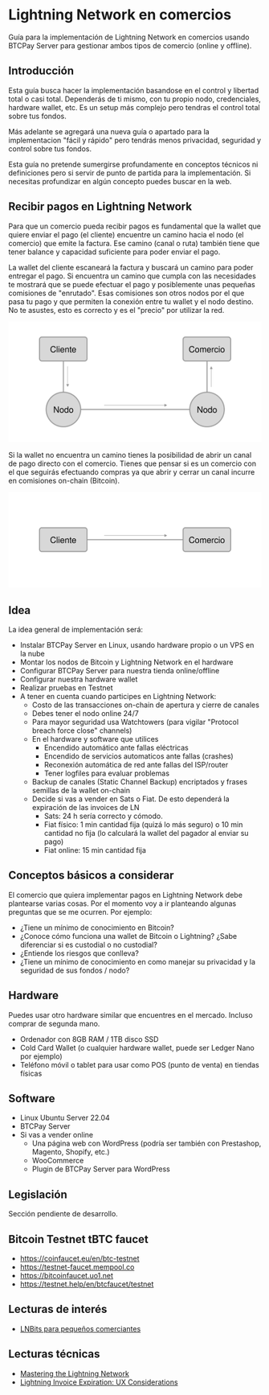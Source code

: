 # Lightning Network en comercios
Guía para la implementación de Lightning Network en comercios usando BTCPay Server para gestionar ambos tipos de comercio (online y offline).

## Introducción
Esta guía busca hacer la implementación basandose en el control y libertad total o casi total. Dependerás de ti mismo, con tu propio nodo, credenciales, hardware wallet, etc. Es un setup más complejo pero tendras el control total sobre tus fondos.

Más adelante se agregará una nueva guía o apartado para la implementacion "fácil y rápido" pero tendrás menos privacidad, seguridad y control sobre tus fondos.

Esta guía no pretende sumergirse profundamente en conceptos técnicos ni definiciones pero si servir de punto de partida para la implementación. Si necesitas profundizar en algún concepto puedes buscar en la web.

## Recibir pagos en Lightning Network
Para que un comercio pueda recibir pagos es fundamental que la wallet que quiere enviar el pago (el cliente) encuentre un camino hacia el nodo (el comercio) que emite la factura. Ese camino (canal o ruta) también tiene que tener balance y capacidad suficiente para poder enviar el pago.

La wallet del cliente escaneará la factura y buscará un camino para poder entregar el pago. Si encuentra un camino que cumpla con las necesidades te mostrará que se puede efectuar el pago y posiblemente unas pequeñas comisiones de "enrutado". Esas comisiones son otros nodos por el que pasa tu pago y que permiten la conexión entre tu wallet y el nodo destino. No te asustes, esto es correcto y es el "precio" por utilizar la red.

![pago con enrutado](./img/indirect-channel.svg)

Si la wallet no encuentra un camino tienes la posibilidad de abrir un canal de pago directo con el comercio. Tienes que pensar si es un comercio con el que seguirás efectuando compras ya que abrir y cerrar un canal incurre en comisiones on-chain (Bitcoin).

![pago con canal directo](./img/direct-channel.svg)

## Idea
La idea general de implementación será:
* Instalar BTCPay Server en Linux, usando hardware propio o un VPS en la nube
* Montar los nodos de Bitcoin y Lightning Network en el hardware
* Configurar BTCPay Server para nuestra tienda online/offline
* Configurar nuestra hardware wallet
* Realizar pruebas en Testnet
* A tener en cuenta cuando participes en Lightning Network:
  * Costo de las transacciones on-chain de apertura y cierre de canales
  * Debes tener el nodo online 24/7
  * Para mayor seguridad usa Watchtowers (para vigilar "Protocol breach force close" channels)
  * En el hardware y software que utilices
    * Encendido automático ante fallas eléctricas
    * Encendido de servicios automaticos ante fallas (crashes)
    * Reconexión automática de red ante fallas del ISP/router
    * Tener logfiles para evaluar problemas
  * Backup de canales (Static Channel Backup) encriptados y frases semillas de la wallet on-chain
  * Decide si vas a vender en Sats o Fiat. De esto dependerá la expiración de las invoices de LN
    * Sats: 24 h sería correcto y cómodo.
    * Fiat físico: 1 min cantidad fija (quizá lo más seguro) o 10 min cantidad no fija (lo calculará la wallet del pagador al enviar su pago)
    * Fiat online: 15 min cantidad fija

## Conceptos básicos a considerar
El comercio que quiera implementar pagos en Lightning Network debe plantearse varias cosas. Por el momento voy a ir planteando algunas preguntas que se me ocurren.
Por ejemplo:
* ¿Tiene un mínimo de conocimiento en Bitcoin?
* ¿Conoce cómo funciona una wallet de Bitcoin o Lightning? ¿Sabe diferenciar si es custodial o no custodial?
* ¿Entiende los riesgos que conlleva?
* ¿Tiene un mínimo de conocimiento en como manejar su privacidad y la seguridad de sus fondos / nodo?

## Hardware
Puedes usar otro hardware similar que encuentres en el mercado. Incluso comprar de segunda mano.
* Ordenador con 8GB RAM / 1TB disco SSD
* Cold Card Wallet (o cualquier hardware wallet, puede ser Ledger Nano por ejemplo)
* Teléfono móvil o tablet para usar como POS (punto de venta) en tiendas físicas

## Software
* Linux Ubuntu Server 22.04
* BTCPay Server
* Si vas a vender online
  * Una página web con WordPress (podría ser también con Prestashop, Magento, Shopify, etc.)
  * WooCommerce
  * Plugin de BTCPay Server para WordPress

## Legislación
Sección pendiente de desarrollo.

## Bitcoin Testnet tBTC faucet
* https://coinfaucet.eu/en/btc-testnet
* https://testnet-faucet.mempool.co
* https://bitcoinfaucet.uo1.net
* https://testnet.help/en/btcfaucet/testnet

## Lecturas de interés
* [LNBits para pequeños comerciantes](https://darthcoin.substack.com/p/lnbits-para-comerciantes)

## Lecturas técnicas
* [Mastering the Lightning Network](https://github.com/lnbook/lnbook)
* [Lightning Invoice Expiration: UX Considerations](https://d.elor.me/2022/01/lightning-invoice-expiration-ux-considerations/)
